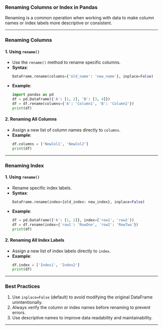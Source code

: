 ### **Renaming Columns or Index in Pandas**

Renaming is a common operation when working with data to make column names or index labels more descriptive or consistent.

---

### **Renaming Columns**

#### 1. **Using `rename()`**
   - Use the `rename()` method to rename specific columns.
   - **Syntax**:
     ```python
     DataFrame.rename(columns={'old_name': 'new_name'}, inplace=False)
     ```
   - **Example**:
     ```python
     import pandas as pd
     df = pd.DataFrame({'A': [1, 2], 'B': [3, 4]})
     df = df.rename(columns={'A': 'Column1', 'B': 'Column2'})
     print(df)
     ```

#### 2. **Renaming All Columns**
   - Assign a new list of column names directly to `columns`.
   - **Example**:
     ```python
     df.columns = ['NewCol1', 'NewCol2']
     print(df)
     ```

---

### **Renaming Index**

#### 1. **Using `rename()`**
   - Rename specific index labels.
   - **Syntax**:
     ```python
     DataFrame.rename(index={old_index: new_index}, inplace=False)
     ```
   - **Example**:
     ```python
     df = pd.DataFrame({'A': [1, 2]}, index=['row1', 'row2'])
     df = df.rename(index={'row1': 'RowOne', 'row2': 'RowTwo'})
     print(df)
     ```

#### 2. **Renaming All Index Labels**
   - Assign a new list of index labels directly to `index`.
   - **Example**:
     ```python
     df.index = ['Index1', 'Index2']
     print(df)
     ```

---

### **Best Practices**
1. Use `inplace=False` (default) to avoid modifying the original DataFrame unintentionally.
2. Always verify the column or index names before renaming to prevent errors.
3. Use descriptive names to improve data readability and maintainability.

---